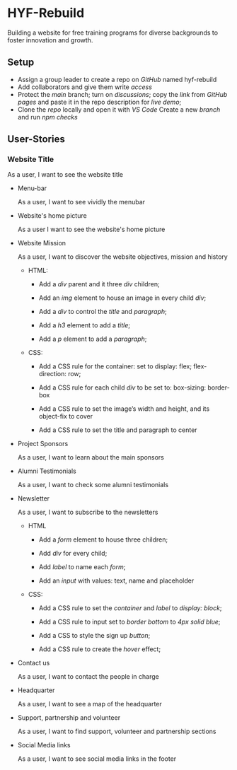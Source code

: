 # HYF-Rebuild

Building a website for free training programs for diverse backgrounds to foster
innovation and growth.

## Setup

- Assign a group leader to create a repo on _GitHub_ named hyf-rebuild
- Add collaborators and give them write _access_
- Protect the _main_ branch; turn on _discussions_; copy the _link_ from _GitHub
  pages_ and paste it in the repo description for _live demo_;
- Clone the _repo_ locally and open it with _VS Code_ Create a new _branch_ and
  run _npm checks_

## User-Stories

### Website Title

  As a user, I want to see the website title

- Menu-bar

  As a user, I want to see vividly the menubar

- Website's home picture

  As a user I want to see the website's home picture

- Website Mission

  As a user, I want to discover the website objectives, mission and history

  - HTML:

    - Add a _div_ parent and it three _div_ children;

    - Add an _img_ element to house an image in every child _div_;

    - Add a _div_ to control the _title_ and _paragraph_;

    - Add a _h3_ element to add a _title_;

    - Add a _p_ element to add a _paragraph_;

  - CSS:
  
    - Add a CSS rule for the container: set to display: flex; flex-direction: row;

    - Add a CSS rule for each child _div_ to be set to: box-sizing: border-box

    - Add a CSS rule to set the image’s width and height, and its object-fix to cover

    - Add a CSS rule to set the title and paragraph to center

- Project Sponsors

  As a user, I want to learn about the main sponsors

- Alumni Testimonials

  As a user, I want to check some alumni testimonials

- Newsletter

  As a user, I want to subscribe to the newsletters

  - HTML

    - Add a _form_ element to house three children;
  
    - Add _div_ for every child;
  
    - Add _label_ to name each _form_;
  
    - Add an _input_ with values: text, name and placeholder
  
  - CSS:
  
    - Add a CSS rule to set the _container_ and _label_ to _display: block_;
  
    - Add a CSS rule to input set to _border bottom_ to _4px solid blue_;

    - Add a CSS to style the sign up _button_;
  
    - Add a CSS rule to create the _hover_ effect;

- Contact us

  As a user, I want to contact the people in charge

- Headquarter

  As a user, I want to see a map of the headquarter

- Support, partnership and volunteer

  As a user, I want to find support, volunteer and partnership sections

- Social Media links

  As a user, I want to see social media links in the footer
